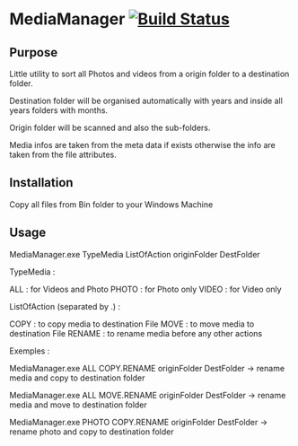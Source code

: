 # MediaManager [![Build Status](https://travis-ci.org/Freepaq/MediaManager.svg?branch=main)](https://travis-ci.org/Freepaq/MediaManager)
## Purpose

Little utility to sort all Photos and videos from a origin folder to a destination folder.

Destination folder will be organised automatically with years and inside all years folders with months.

Origin folder will be scanned and also the sub-folders.

Media infos are taken from the meta data if exists otherwise the info are taken from the file attributes.

## Installation

Copy all files from Bin folder to your Windows Machine

## Usage

MediaManager.exe TypeMedia ListOfAction originFolder DestFolder

TypeMedia : 

ALL : for Videos and Photo
PHOTO : for Photo only
VIDEO : for Video only

ListOfAction (separated by .) :

COPY : to copy media to destination File
MOVE : to move media to destination File
RENAME : to rename media before any other actions

Exemples :


MediaManager.exe ALL COPY.RENAME originFolder DestFolder
-> rename media and copy to destination folder

MediaManager.exe ALL MOVE.RENAME originFolder DestFolder
-> rename media and move to destination folder

MediaManager.exe PHOTO COPY.RENAME originFolder DestFolder
-> rename photo and copy to destination folder
